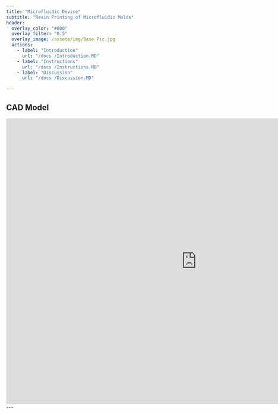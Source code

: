 ```yaml
---
title: "Microfluidic Device"
subtitle: "Resin Printing of Microfluidic Molds" 
header:
  overlay_color: "#000"
  overlay_filter: "0.5"
  overlay_image: /assets/img/Base Pic.jpg  
  actions:
    - label: "Introduction"
      url: "/docs /Introduction.MD"
    - label: "Instructions"
      url: "/docs /Instructions.MD"
    - label: "Discussion"
      url: "/docs /Discussion.MD"

---
```


## CAD Model

<iframe src="https://vanderbilt643.autodesk360.com/shares/public/SH286ddQT78850c0d8a4e9cfb891f179a241?mode=embed" width="1024" height="768" allowfullscreen="true" webkitallowfullscreen="true" mozallowfullscreen="true"  frameborder="0"></iframe>
---



